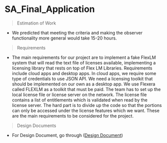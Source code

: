 # SA_Final_Application

> Estimation of Work

- We predicted that meeting the criteria and making the observer functionality more general would take 15-20 hours.

> Requirements

- The main requirements for our project are to implement a fake FlexLM system that will read the text file of licenses available, implementing a licensing library that rests on top of Flex LM Libraries. Requirements include cloud apps and desktop apps. In cloud apps, we require some type of credentials to use JSON API. We need a licensing toolkit that should be implemented on our own as a desktop app. We use Flexera called FLEXLM as a toolkit that must be paid. The team has to set up the local license file or license server on the network. The license file contains a list of entitlements which is validated when read by the license server. The hard part is to divide up the code so that the portions can only be accessed under the license features which we want. These are the main requirements to be considered for the project.

> Design Documents

- For Design Document, go through ([Design Document](https://github.com/aalluinmar/SA_Final_Application/blob/main/DESIGNDOCUMENT.md))
